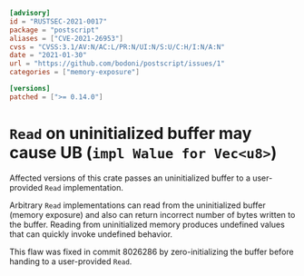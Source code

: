 ```toml
[advisory]
id = "RUSTSEC-2021-0017"
package = "postscript"
aliases = ["CVE-2021-26953"]
cvss = "CVSS:3.1/AV:N/AC:L/PR:N/UI:N/S:U/C:H/I:N/A:N"
date = "2021-01-30"
url = "https://github.com/bodoni/postscript/issues/1"
categories = ["memory-exposure"]

[versions]
patched = [">= 0.14.0"]
```

# `Read` on uninitialized buffer may cause UB (`impl Walue for Vec<u8>`)

Affected versions of this crate passes an uninitialized buffer to a user-provided `Read` implementation.

Arbitrary `Read` implementations can read from the uninitialized buffer (memory exposure) and also can return incorrect number of bytes written to the buffer.
Reading from uninitialized memory produces undefined values that can quickly invoke undefined behavior.

This flaw was fixed in commit 8026286 by zero-initializing the buffer before handing to a user-provided `Read`.
